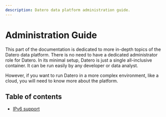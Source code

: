 ```yaml
---
description: Datero data platform administration guide. 
---
```


# Administration Guide
This part of the documentation is dedicated to more in-depth topics of the Datero data platform.
There is no need to have a dedicated administrator role for Datero.
In its minimal setup, Datero is just a single all-inclusive container.
It can be run easily by any developer or data analyst.

However, if you want to run Datero in a more complex environment, like a cloud, you will need to know more about the platform.

## Table of contents
- [IPv6 support](./ipv6.md)
